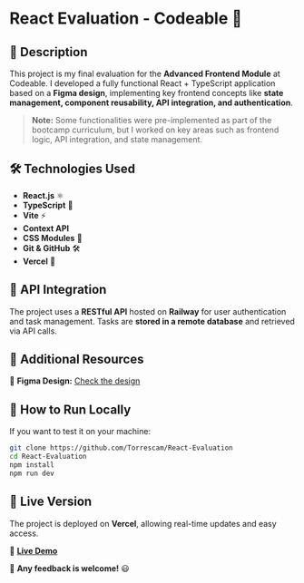 # React Evaluation - Codeable 🎯

## 📌 Description

This project is my final evaluation for the **Advanced Frontend Module** at Codeable. I developed a fully functional React + TypeScript application based on a **Figma design**, implementing key frontend concepts like **state management, component reusability, API integration, and authentication**.

> **Note:** Some functionalities were pre-implemented as part of the bootcamp curriculum, but I worked on key areas such as frontend logic, API integration, and state management.

## 🛠️ Technologies Used

- **React.js** ⚛️
- **TypeScript** 🦕
- **Vite** ⚡
- **Context API**
- **CSS Modules** 🎨
- **Git & GitHub** 🛠
- **Vercel** 🚀

## 📌 API Integration

The project uses a **RESTful API** hosted on **Railway** for user authentication and task management. Tasks are **stored in a remote database** and retrieved via API calls.

## 📎 Additional Resources

🎨 **Figma Design:** [Check the design](https://www.figma.com/design/QJQjUm1zlJmtB7NrVFKBwX/React-Evaluation?node-id=1-2&t=dWIs4eaoM0Xcx3K6-0)

## 🔹 How to Run Locally

If you want to test it on your machine:

```bash
git clone https://github.com/Torrescam/React-Evaluation
cd React-Evaluation
npm install
npm run dev
```

## 🔴 Live Version

The project is deployed on **Vercel**, allowing real-time updates and easy access.

🔗 **[Live Demo](https://react-evaluation-codeable.vercel.app/)**

📌 **Any feedback is welcome!** 😃

